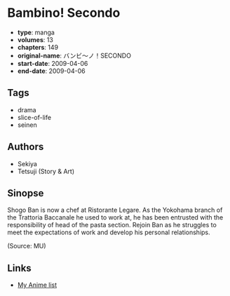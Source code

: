 # Bambino! Secondo

-   **type**: manga
-   **volumes**: 13
-   **chapters**: 149
-   **original-name**: バンビ〜ノ！SECONDO
-   **start-date**: 2009-04-06
-   **end-date**: 2009-04-06

## Tags

-   drama
-   slice-of-life
-   seinen

## Authors

-   Sekiya
-   Tetsuji (Story & Art)

## Sinopse

Shogo Ban is now a chef at Ristorante Legare. As the Yokohama branch of the Trattoria Baccanale he used to work at, he has been entrusted with the responsibility of head of the pasta section. Rejoin Ban as he struggles to meet the expectations of work and develop his personal relationships.

(Source: MU)

## Links

-   [My Anime list](https://myanimelist.net/manga/19008/Bambino_Secondo)
